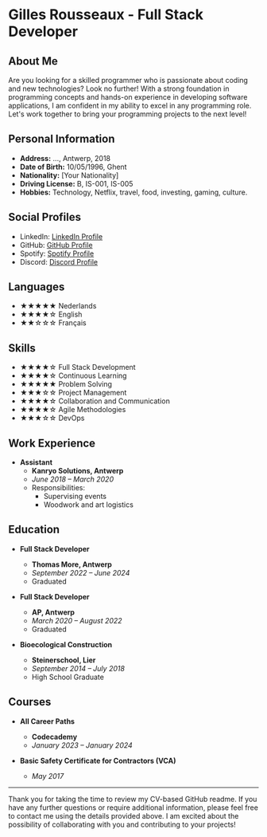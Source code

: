 # Gilles Rousseaux - Full Stack Developer

<p align="center">
<!--   <img src="https://your-image-url.com" alt="Profile Picture"> -->
</p>

## About Me

Are you looking for a skilled programmer who is passionate about coding and new technologies? Look no further! With a strong foundation in programming concepts and hands-on experience in developing software applications, I am confident in my ability to excel in any programming role. Let's work together to bring your programming projects to the next level!

## Personal Information

- **Address:** ..., Antwerp, 2018
- **Date of Birth:** 10/05/1996, Ghent
- **Nationality:** [Your Nationality]
- **Driving License:** B, IS-001, IS-005
- **Hobbies:** Technology, Netflix, travel, food, investing, gaming, culture.

## Social Profiles

- LinkedIn: [LinkedIn Profile](https://www.linkedin.com/in/gillesrousseaux)
- GitHub: [GitHub Profile](https://github.com/G1-R0)
- Spotify: [Spotify Profile](https://open.spotify.com/user/117959997?si=N1rWWC6UQwGBM2jQGnPaOA)
- Discord: [Discord Profile](discordapp.com/users/246007764332052480)

## Languages

- ★★★★★ Nederlands
- ★★★★☆ English
- ★★☆☆☆ Français

## Skills

- ★★★★☆ Full Stack Development
- ★★★★☆ Continuous Learning
- ★★★★★ Problem Solving
- ★★★☆☆ Project Management
- ★★★★☆ Collaboration and Communication
- ★★★★☆ Agile Methodologies
- ★★★☆☆ DevOps

## Work Experience

- **Assistant**
  - **Kanryo Solutions, Antwerp**
  - *June 2018 – March 2020*
  - Responsibilities:
    - Supervising events
    - Woodwork and art logistics

## Education

- **Full Stack Developer**
  - **Thomas More, Antwerp**
  - *September 2022 – June 2024*
  - Graduated

- **Full Stack Developer**
  - **AP, Antwerp**
  - *March 2020 – August 2022*
  - Graduated

- **Bioecological Construction**
  - **Steinerschool, Lier**
  - *September 2014 – July 2018*
  - High School Graduate

## Courses

- **All Career Paths**
  - **Codecademy**
  - *January 2023 – January 2024*

- **Basic Safety Certificate for Contractors (VCA)**
  - *May 2017*

---

Thank you for taking the time to review my CV-based GitHub readme. If you have any further questions or require additional information, please feel free to contact me using the details provided above. I am excited about the possibility of collaborating with you and contributing to your projects!
